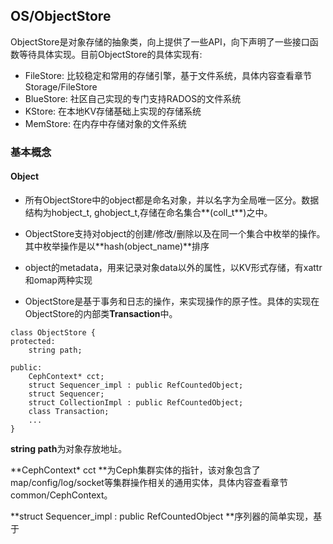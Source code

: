 ## OS/ObjectStore

ObjectStore是对象存储的抽象类，向上提供了一些API，向下声明了一些接口函数等待具体实现。目前ObjectStore的具体实现有:

* FileStore: 比较稳定和常用的存储引擎，基于文件系统，具体内容查看章节Storage/FileStore
* BlueStore: 社区自己实现的专门支持RADOS的文件系统
* KStore: 在本地KV存储基础上实现的存储系统
* MemStore: 在内存中存储对象的文件系统

### 基本概念

#### Object

* 所有ObjectStore中的object都是命名对象，并以名字为全局唯一区分。数据结构为hobject\_t, ghobject\_t,存储在命名集合**\(coll\_t**\)之中。
* ObjectStore支持对object的创建/修改/删除以及在同一个集合中枚举的操作。其中枚举操作是以**hash\(object\_name\)**排序

* object的metadata，用来记录对象data以外的属性，以KV形式存储，有xattr和omap两种实现

* ObjectStore是基于事务和日志的操作，来实现操作的原子性。具体的实现在ObjectStore的内部类**Transaction**中。

```
class ObjectStore {
protected:
    string path;

public:
    CephContext* cct;
    struct Sequencer_impl : public RefCountedObject;
    struct Sequencer;
    struct CollectionImpl : public RefCountedObject;
    class Transaction;
    ...
}
```

**string path**为对象存放地址。

**CephContext\* cct **为Ceph集群实体的指针，该对象包含了map/config/log/socket等集群操作相关的通用实体，具体内容查看章节common/CephContext。

**struct Sequencer\_impl : public RefCountedObject **序列器的简单实现，基于

